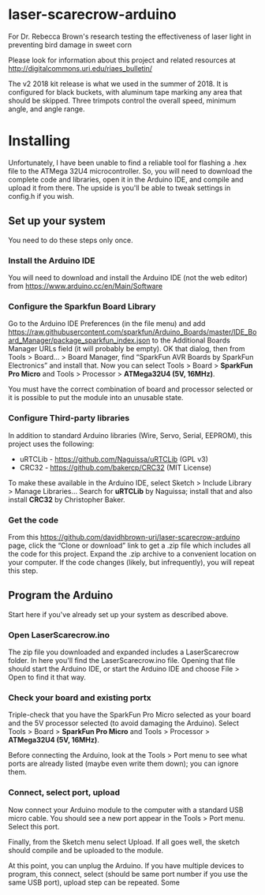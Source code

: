 # laser-scarecrow-arduino
For Dr. Rebecca Brown's research testing the effectiveness of laser light in preventing bird damage in sweet corn

Please look for information about this project and related resources at http://digitalcommons.uri.edu/riaes_bulletin/

The v2 2018 kit release is what we used in the summer of 2018.
It is configured for black buckets, with aluminum tape marking any area that should be skipped.
Three trimpots control the overall speed, minimum angle, and angle range.

# Installing
Unfortunately, I have been unable to find a reliable tool for flashing a .hex file to the ATMega 32U4 microcontroller. So, you will need to download the complete code and libraries, open it in the Arduino IDE, and compile and upload it from there. The upside is you'll be able to tweak settings in config.h if you wish.

## Set up your system
You need to do these steps only once.

### Install the Arduino IDE
You will need to download and install the Arduino IDE (not the web editor) from https://www.arduino.cc/en/Main/Software

### Configure the Sparkfun Board Library
Go to the Arduino IDE Preferences (in the file menu) and add https://raw.githubusercontent.com/sparkfun/Arduino_Boards/master/IDE_Board_Manager/package_sparkfun_index.json to the Additional Boards Manager URLs field (it will probably be empty). OK that dialog, then from Tools > Board… > Board Manager, find “SparkFun AVR Boards by SparkFun Electronics” and install that.  Now you can select Tools > Board > **SparkFun Pro Micro** and Tools > Processor > **ATMega32U4 (5V, 16MHz)**. 

You must have the correct combination of board and processor selected or it is possible to put the module into an unusable state.

### Configure Third-party libraries
In addition to standard Arduino libraries (Wire, Servo, Serial, EEPROM), this project uses the following:

- uRTCLib - https://github.com/Naguissa/uRTCLib (GPL v3)
- CRC32 - https://github.com/bakercp/CRC32 (MIT License)

To make these available in the Arduino IDE, select Sketch > Include Library > Manage Libraries… Search for **uRTCLib** by Naguissa; install that and also install **CRC32** by Christopher Baker. 

### Get the code
From this https://github.com/davidhbrown-uri/laser-scarecrow-arduino page, click the “Clone or download” link to get a .zip file which includes all the code for this project. Expand the .zip archive to a convenient location on your computer. If the code changes (likely, but infrequently), you will repeat this step.

## Program the Arduino
Start here if you've already set up your system as described above.

### Open LaserScarecrow.ino
The zip file you downloaded and expanded includes a LaserScarecrow folder. In here you'll find the LaserScarecrow.ino file. Opening that file should start the Arduino IDE, or start the Arduino IDE and choose File > Open to find it that way.

### Check your board and existing portx
Triple-check that you have the SparkFun Pro Micro selected as your board and the 5V processor selected (to avoid damaging the Arduino). Select Tools > Board > **SparkFun Pro Micro** and Tools > Processor > **ATMega32U4 (5V, 16MHz)**. 

Before connecting the Arduino, look at the Tools > Port menu to see what ports are already listed (maybe even write them down); you can ignore them. 

### Connect, select port, upload
Now connect your Arduino module to the computer with a standard USB micro cable. You should see a new port appear in the Tools > Port menu. Select this port. 

Finally, from the Sketch menu select Upload. If all goes well, the sketch should compile and be uploaded to the module. 

At this point, you can unplug the Arduino. If you have multiple devices to program, this connect, select (should be same port number if you use the same USB port), upload step can be repeated.
Some
